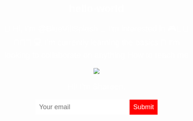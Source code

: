 # hello-world
 
👋 Hi, I’m @BlueVillSplash
👀 I’m interested in 🎮🥋⛳🏀🎶🛫
💻 I’m currently learning the basics
💞️ I’m looking to collaborate on anything
 How to reach me 


<!DOCTYPE html>
<head>
  <title>Anna Dowlin</title>
  <style>
    body {
      text-align: center;
      background: url("image");
      background-size: cover;
      background-position: center;
      color: white;
      font-family: helvetica;
    }
    p {
      font-size: 22px;
    }
    input {
      border: 0;
      padding: 10px;
      font-size: 18px;
    }
    input[type="submit"] {
      background: red;
      color: white;
    }
  </style>
</head>
<body>
  <img src="image">
  <p>Hi! I'm Shareen, </p>
  <input type="email" placeholder="Your email">
  <input type="submit">
</body>
